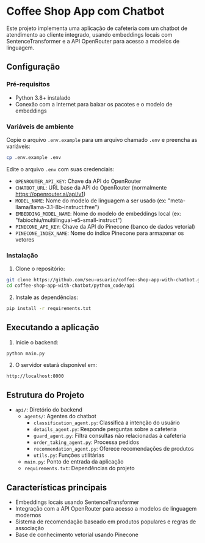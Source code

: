# Coffee Shop App com Chatbot

Este projeto implementa uma aplicação de cafeteria com um chatbot de atendimento ao cliente integrado, usando embeddings locais com SentenceTransformer e a API OpenRouter para acesso a modelos de linguagem.

## Configuração

### Pré-requisitos

- Python 3.8+ instalado
- Conexão com a Internet para baixar os pacotes e o modelo de embeddings

### Variáveis de ambiente

Copie o arquivo `.env.example` para um arquivo chamado `.env` e preencha as variáveis:

```bash
cp .env.example .env
```

Edite o arquivo `.env` com suas credenciais:

- `OPENROUTER_API_KEY`: Chave da API do OpenRouter
- `CHATBOT_URL`: URL base da API do OpenRouter (normalmente https://openrouter.ai/api/v1)
- `MODEL_NAME`: Nome do modelo de linguagem a ser usado (ex: "meta-llama/llama-3.1-8b-instruct:free")
- `EMBEDDING_MODEL_NAME`: Nome do modelo de embeddings local (ex: "fabiochiu/multilingual-e5-small-instruct")
- `PINECONE_API_KEY`: Chave da API do Pinecone (banco de dados vetorial)
- `PINECONE_INDEX_NAME`: Nome do índice Pinecone para armazenar os vetores

### Instalação

1. Clone o repositório:

```bash
git clone https://github.com/seu-usuario/coffee-shop-app-with-chatbot.git
cd coffee-shop-app-with-chatbot/python_code/api
```

2. Instale as dependências:

```bash
pip install -r requirements.txt
```

## Executando a aplicação

1. Inicie o backend:

```bash
python main.py
```

2. O servidor estará disponível em:

```
http://localhost:8000
```

## Estrutura do Projeto

- `api/`: Diretório do backend
  - `agents/`: Agentes do chatbot
    - `classification_agent.py`: Classifica a intenção do usuário
    - `details_agent.py`: Responde perguntas sobre a cafeteria
    - `guard_agent.py`: Filtra consultas não relacionadas à cafeteria
    - `order_taking_agent.py`: Processa pedidos
    - `recommendation_agent.py`: Oferece recomendações de produtos
    - `utils.py`: Funções utilitárias
  - `main.py`: Ponto de entrada da aplicação
  - `requirements.txt`: Dependências do projeto

## Características principais

- Embeddings locais usando SentenceTransformer
- Integração com a API OpenRouter para acesso a modelos de linguagem modernos
- Sistema de recomendação baseado em produtos populares e regras de associação
- Base de conhecimento vetorial usando Pinecone
